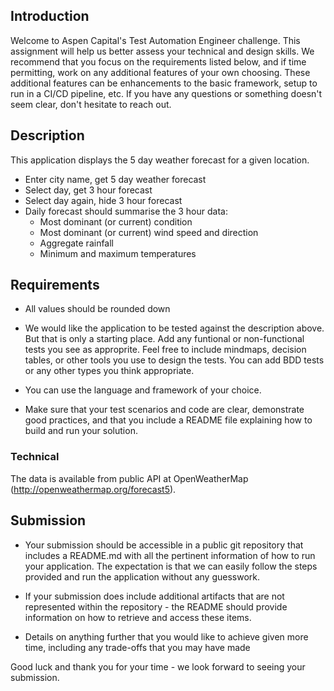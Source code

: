 ## Introduction
Welcome to Aspen Capital's Test Automation Engineer challenge. This assignment will help us better assess your technical and design skills. We recommend that you focus on the requirements listed below, and if time permitting, work on any additional features of your own choosing. These additional features can be enhancements to the basic framework, setup to run in a CI/CD pipeline, etc. If you have any questions or something doesn't seem clear, don't hesitate to reach out.

## Description

This application displays the 5 day weather forecast for a given location.

* Enter city name, get 5 day weather forecast
* Select day, get 3 hour forecast
* Select day again, hide 3 hour forecast
* Daily forecast should summarise the 3 hour data:
	* Most dominant (or current) condition
	* Most dominant (or current) wind speed and direction
	* Aggregate rainfall
	* Minimum and maximum temperatures


## Requirements

* All values should be rounded down

* We would like the application to be tested against the description above. But that is only a starting place. Add any funtional or non-functional tests you see as approprite. Feel free to include mindmaps, decision tables, or other tools you use to design the tests. You can add BDD tests or any other types you think appropriate.

* You can use the language and framework of your choice.

* Make sure that your test scenarios and code are clear, demonstrate good practices, and that you include a README file explaining how to build and run your solution.


### Technical
The data is available from public API at OpenWeatherMap (http://openweathermap.org/forecast5). 

## Submission
* Your submission should be accessible in a public git repository that includes a README.md with all the pertinent information of how to run your application. 
The expectation is that we can easily follow the steps provided and run the application without any guesswork.
* If your submission does include additional artifacts that are not represented within the repository - the README should provide information on how to retrieve and access these items.

* Details on anything further that you would like to achieve given more time, including any trade-offs that you may have made

Good luck and thank you for your time - we look forward to seeing your submission.
